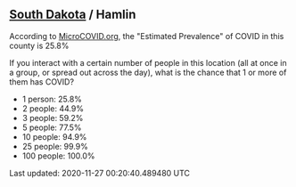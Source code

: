 
## [South Dakota](/united-states/south-dakota) / Hamlin

According to [MicroCOVID.org](http://microcovid.org),
the "Estimated Prevalence" of COVID in this county is 25.8%

If you interact with a certain number of people in this location
(all at once in a group, or spread out across the day), what is the chance that
1 or more of them has COVID?

- 1 person: 25.8%
- 2 people: 44.9%
- 3 people: 59.2%
- 5 people: 77.5%
- 10 people: 94.9%
- 25 people: 99.9%
- 100 people: 100.0%

Last updated: 2020-11-27 00:20:40.489480 UTC
